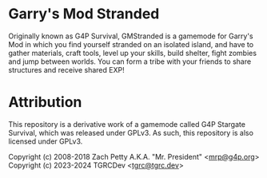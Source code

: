 # Garry's Mod Stranded

Originally known as G4P Survival, GMStranded is a gamemode for Garry's Mod in which you find yourself stranded on an isolated island, and have to gather materials, craft tools, level up your skills, build shelter, fight zombies and jump between worlds. You can form a tribe with your friends to share structures and receive shared EXP!

# Attribution

This repository is a derivative work of a gamemode called G4P Stargate Survival, which was released under GPLv3. As such, this repository is also licensed under GPLv3. 

Copyright (c) 2008-2018 Zach Petty A.K.A. "Mr. President" \<mrp@g4p.org><br>
Copyright (c) 2023-2024 TGRCDev \<tgrc@tgrc.dev>